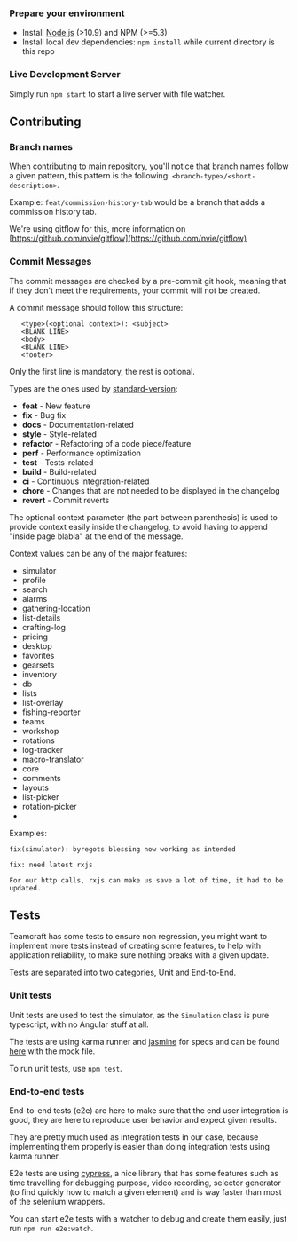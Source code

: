 ### Prepare your environment
* Install [Node.js](http://nodejs.org/) (>10.9) and NPM (>=5.3)
* Install local dev dependencies: `npm install` while current directory is this repo

### Live Development Server

Simply run `npm start` to start a live server with file watcher.

## Contributing

### Branch names

When contributing to main repository, you'll notice that branch names follow a given pattern,
this pattern is the following: `<branch-type>/<short-description>`.

Example: `feat/commission-history-tab` would be a branch that adds a commission history tab.

We're using gitflow for this, more information on [https://github.com/nvie/gitflow](https://github.com/nvie/gitflow)

### Commit Messages
 The commit messages are checked by a pre-commit git hook, meaning that if they don't meet the requirements, 
 your commit will not be created.
 
 A commit message should follow this structure:
 ```
    <type>(<optional context>): <subject>
    <BLANK LINE>
    <body>
    <BLANK LINE>
    <footer>
 ```
 
 Only the first line is mandatory, the rest is optional.
 
 Types are the ones used by [standard-version](https://github.com/conventional-changelog/standard-version):
 
 - **feat** - New feature
 - **fix** - Bug fix
 - **docs** - Documentation-related
 - **style** - Style-related
 - **refactor** - Refactoring of a code piece/feature
 - **perf** - Performance optimization
 - **test** - Tests-related
 - **build** - Build-related
 - **ci** - Continuous Integration-related
 - **chore** - Changes that are not needed to be displayed in the changelog
 - **revert** - Commit reverts
 
 The optional context parameter (the part between parenthesis) is used to provide context
 easily inside the changelog, to avoid having to append "inside page blabla" at the end of the message.
 
 Context values can be any of the major features:
 
  - simulator
  - profile
  - search
  - alarms
  - gathering-location
  - list-details
  - crafting-log
  - pricing
  - desktop
  - favorites
  - gearsets
  - inventory
  - db
  - lists
  - list-overlay
  - fishing-reporter
  - teams
  - workshop
  - rotations
  - log-tracker
  - macro-translator
  - core
  - comments
  - layouts
  - list-picker
  - rotation-picker
  - 
 
 Examples:
 
 `fix(simulator): byregots blessing now working as intended`
 
 ```
 fix: need latest rxjs
 
 For our http calls, rxjs can make us save a lot of time, it had to be updated.
 ```

## Tests

Teamcraft has some tests to ensure non regression, you might want to implement more tests instead of creating some features, to help with application reliability, to make sure nothing breaks with a given update.

Tests are separated into two categories, Unit and End-to-End.

### Unit tests

Unit tests are used to test the simulator, as the `Simulation` class is pure typescript, with no Angular stuff at all. 

The tests are using karma runner and [jasmine](https://jasmine.github.io/) for specs and can be found [here](https://github.com/Supamiu/ffxiv-teamcraft/tree/staging/apps/client/src/app/pages/simulator/test) with the mock file.

To run unit tests, use `npm test`.

### End-to-end tests

End-to-end tests (e2e) are here to make sure that the end user integration is good, they are here to reproduce user behavior and expect given results.

They are pretty much used as integration tests in our case, because implementing them properly is easier than doing integration tests using karma runner.

E2e tests are using [cypress](https://www.cypress.io/), a nice library that has some features such as time travelling for debugging purpose, video recording, selector generator (to find quickly how to match a given element) and is way faster than most of the selenium wrappers.

You can start e2e tests with a watcher to debug and create them easily, just run `npm run e2e:watch`.
